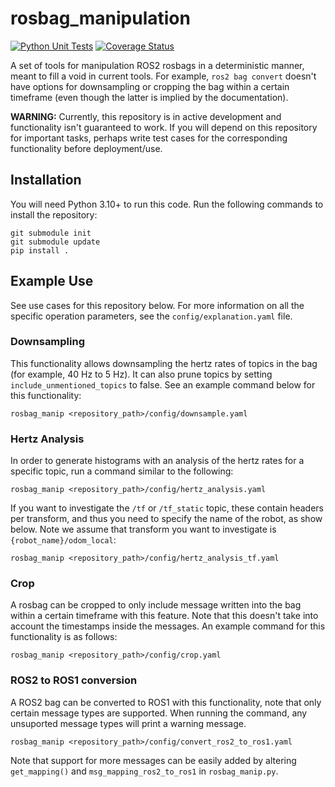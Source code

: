 # rosbag_manipulation

[![Python Unit Tests](https://github.com/lunarlab-gatech/rosbag_manip/actions/workflows/python_test.yml/badge.svg?branch=master)](https://github.com/lunarlab-gatech/rosbag_manip/actions/workflows/python_test.yml) [![Coverage Status](https://coveralls.io/repos/github/lunarlab-gatech/rosbag_manip/badge.svg?branch=master)](https://coveralls.io/github/lunarlab-gatech/rosbag_manip?branch=master)

A set of tools for manipulation ROS2 rosbags in a deterministic manner, meant to fill a void in current tools. For example, `ros2 bag convert` doesn't have options for downsampling or cropping the bag within a certain timeframe (even though the latter is implied by the documentation). 

**WARNING:** Currently, this repository is in active development and functionality isn't guaranteed to work. If you will depend on this repository for important tasks, perhaps write test cases for the corresponding functionality before deployment/use.

## Installation

You will need Python 3.10+ to run this code. Run the following commands to install the repository:
```
git submodule init
git submodule update
pip install .
```

## Example Use

See use cases for this repository below. For more information on all the specific operation parameters, see the `config/explanation.yaml` file.

### Downsampling

This functionality allows downsampling the hertz rates of topics in the bag (for example, 40 Hz to 5 Hz). It can also prune topics by setting `include_unmentioned_topics` to false. See an example command below for this functionality:
```
rosbag_manip <repository_path>/config/downsample.yaml
```

### Hertz Analysis
In order to generate histograms with an analysis of the hertz rates for a specific topic, run a command similar to the following:
```
rosbag_manip <repository_path>/config/hertz_analysis.yaml
```

If you want to investigate the `/tf` or `/tf_static` topic, these contain headers per transform, and thus you need to specify the name of the robot, as show below. Note we assume that transform you want to investigate is `{robot_name}/odom_local`:
```
rosbag_manip <repository_path>/config/hertz_analysis_tf.yaml
```

### Crop
A rosbag can be cropped to only include message written into the bag within a certain timeframe with this feature. Note that this doesn't take into account the timestamps inside the messages. An example command for this functionality is as follows:
```
rosbag_manip <repository_path>/config/crop.yaml
```

### ROS2 to ROS1 conversion
A ROS2 bag can be converted to ROS1 with this functionality, note that only certain message types are supported. When running the command, any unsuported message types will print a warning message. 
```
rosbag_manip <repository_path>/config/convert_ros2_to_ros1.yaml
```


Note that support for more messages can be easily added by altering `get_mapping()` and `msg_mapping_ros2_to_ros1` in `rosbag_manip.py`.
